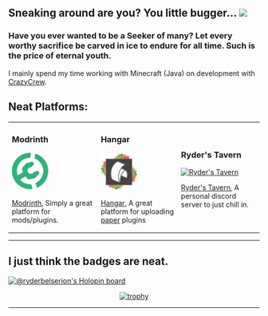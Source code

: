 ## Sneaking around are you? You little bugger... ![](https://komarev.com/ghpvc/?username=ryderbelserion&flat-square)

### Have you ever wanted to be a Seeker of many? Let every worthy sacrifice be carved in ice to endure for all time. Such is the price of eternal youth.

I mainly spend my time working with Minecraft (Java) on development with [CrazyCrew](https://github.com/Crazy-Crew).

<!-- START Links -->
[Sponsors]: https://github.com/sponsors/RyderBelserion
[Discord]: https://discord.gg/Gsan8cFrDJ

[Sponsors Badge]: https://raw.githubusercontent.com/intergrav/devins-badges/v2/assets/cozy/donate/ghsponsors-singular_vector.svg
[Discord Badge]: https://raw.githubusercontent.com/intergrav/devins-badges/v2/assets/cozy/social/discord-singular_vector.svg

<!-- END Links -->

## Neat Platforms:
<table>
  
 <tr>

  <td>

  ### Modrinth
    
  [<img src="https://raw.githubusercontent.com/RyderBelserion/Assets/main/modrinth.webp" alt="Modrinth" height="75">](https://modrinth.com/)
    
   [Modrinth](https://modrinth.com/), Simply a great platform for mods/plugins.

  </td>
    
  <td>

  ### Hangar
    
  [<img src="https://raw.githubusercontent.com/ryderbelserion/Assets/main/hangar.webp" alt="Hangar" height="75">](https://hangar.papermc.io/)
    
   [Hangar](https://hangar.papermc.io/), A great platform for uploading [paper](https://papermc.io) plugins

  </td>

  <td>

  ### Ryder's Tavern
    
  [<img src="https://cdn.discordapp.com/icons/931330926653358090/cbfd31168fa964a62c2b7ccedd9b27a3" alt="Ryder's Tavern" height="75">](https://discord.gg/w7yCw4M9za)
    
  [Ryder's Tavern](https://discord.gg/w7yCw4M9za), A personal discord server to just chill in.
    
  </td>

 </tr>
  
</table>

---
## I just think the badges are neat.
[![@ryderbelserion's Holopin board](https://holopin.me/ryderbelserion)](https://holopin.io/@ryderbelserion)

<div align="center">
  
  [![trophy](https://github-profile-trophy.vercel.app/?username=ryderbelserion&theme=onedark)](https://github.com/ryo-ma/github-profile-trophy)
  
</div>
  
---
